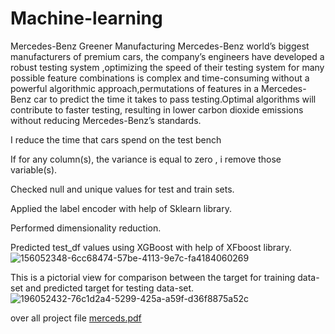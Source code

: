 # Machine-learning
Mercedes-Benz Greener Manufacturing
Mercedes-Benz world’s biggest manufacturers of premium cars, the company’s engineers have developed a robust testing system ,optimizing the speed of their testing system for many possible feature combinations is complex and time-consuming without a powerful algorithmic approach,permutations of features in a Mercedes-Benz car to predict the time it takes to pass testing.Optimal algorithms will contribute to faster testing, resulting in lower carbon dioxide emissions without reducing Mercedes-Benz’s standards.

I reduce the time that cars spend on the test bench

If for any column(s), the variance is equal to zero , i remove those variable(s).

Checked null and unique values for test and train sets.

Applied the label encoder with help of Sklearn library.

Performed dimensionality reduction.

Predicted test_df values using XGBoost with help of XFboost library.![156052348-6cc68474-57be-4113-9e7c-fa4184060269](https://user-images.githubusercontent.com/95237822/162043029-b3fd7a9d-876a-45f9-be4c-88ee0ad0f6cb.jpg)

This is a pictorial view for comparison between the target for training data-set and predicted target for testing data-set.![196052432-76c1d2a4-5299-425a-a59f-d36f8875a52c](https://user-images.githubusercontent.com/95237822/162043573-c34bea99-40e3-4307-b261-040953e2bccb.jpg)

over all project file
[merceds.pdf](https://github.com/Sanchu457/Machine-learning/files/8429486/merceds.pdf)




